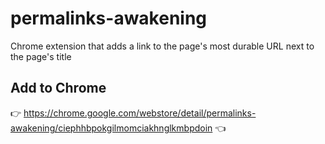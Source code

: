 # permalinks-awakening
Chrome extension that adds a link to the page's most durable URL next to the page's title

## Add to Chrome

👉 https://chrome.google.com/webstore/detail/permalinks-awakening/ciephhbpokgilmomciakhnglkmbpdoin 👈
